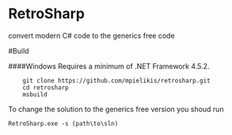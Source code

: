 # RetroSharp
convert modern C# code to the generics free code

#Build

####Windows
Requires a minimum of .NET Framework 4.5.2.
```
    git clone https://github.com/mpielikis/retrosharp.git
    cd retrosharp
    msbuild
```

To change the solution to the generics free version you shoud run

```
RetroSharp.exe -s (path\to\sln)
```
